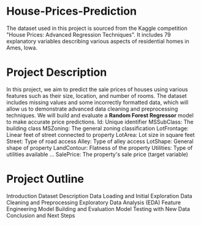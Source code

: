 # House-Prices-Prediction
The dataset used in this project is sourced from the Kaggle competition "House Prices: Advanced Regression Techniques". It includes 79 explanatory variables describing various aspects of residential homes in Ames, Iowa.

# Project Description
In this project, we aim to predict the sale prices of houses using various features such as their size, location, and number of rooms. The dataset includes missing values and some incorrectly formatted data, which will allow us to demonstrate advanced data cleaning and preprocessing techniques. We will build and evaluate a **Random Forest Regressor** model to make accurate price predictions.
Id: Unique identifier
MSSubClass: The building class
MSZoning: The general zoning classification
LotFrontage: Linear feet of street connected to property
LotArea: Lot size in square feet
Street: Type of road access
Alley: Type of alley access
LotShape: General shape of property
LandContour: Flatness of the property
Utilities: Type of utilities available
...
SalePrice: The property's sale price (target variable)

# Project Outline
Introduction
Dataset Description
Data Loading and Initial Exploration
Data Cleaning and Preprocessing
Exploratory Data Analysis (EDA)
Feature Engineering
Model Building and Evaluation
Model Testing with New Data
Conclusion and Next Steps
